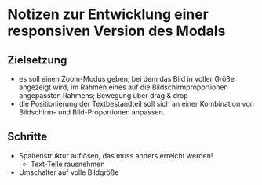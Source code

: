 # Notizen zur Entwicklung einer responsiven Version des Modals

## Zielsetzung

- es soll einen Zoom-Modus geben, bei dem das Bild in voller Größe angezeigt wird, im Rahmen eines auf die Bildschirmproportionen angepassten Rahmens; Bewegung über drag & drop
- die Positionierung der Textbestandteil soll sich an einer Kombination von Bildschirm- und Bild-Proportionen anpassen.

## Schritte

- Spaltenstruktur auflösen, das muss anders erreicht werden!
    - Text-Teile rausnehmen
- Umschalter auf volle Bildgröße